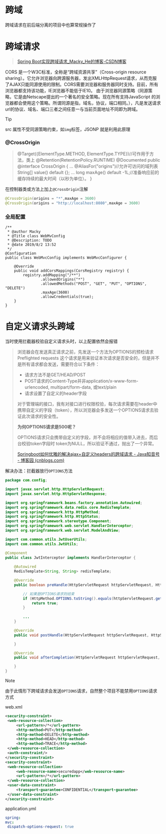 # 跨域

跨域请求在前后端分离的项目中也算常规操作了

# 跨域请求

> [Spring Boot实现跨域请求_Macky_He的博客-CSDN博客](https://blog.csdn.net/Macky_He/article/details/98199636)

CORS 是一个W3C标准，全称是“跨域资源共享”（Cross-origin resource sharing）。它允许浏览器向跨源服务器，发出XMLHttpRequest请求，从而克服了AJAX只能同源使用的限制。CORS需要浏览器和服务器同时支持。目前，所有浏览器都支持该功能，IE浏览器不能低于IE10。
    由于浏览器同源策略（同源策略，它是由Netscape提出的一个著名的安全策略。现在所有支持JavaScript 的浏览器都会使用这个策略。所谓同源是指，域名，协议，端口相同。），凡是发送请求url的协议、域名、端口三者之间任意一与当前页面地址不同即为跨域。

> [!TIP]
> src 属性不受同源策略约束，如`img`标签，JSONP 就是利用此原理

### @CrossOrigin

> @Target({ElementType.METHOD, ElementType.TYPE})//可作用于方法，类上
> @Retention(RetentionPolicy.RUNTIME)
> @Documented
> public @interface CrossOrigin {
> 	...
>     @AliasFor("origins")//允许可访问的域列表
>     String[] value() default {};
> 	...
>     long maxAge() default -1L;//准备响应前的缓存持续的最大时间（以秒为单位）。
> }

在控制器类或方法上加上`@CrossOrigin`注解

```java
@CrossOrigin(origins = "*",maxAge = 3600)
@CrossOrigin(origins = "http://localhost:8080",maxAge = 3600)
```

### 全局配置

```
/**
 * @author Macky
 * @Title class WebMvConfig
 * @Description: TODO
 * @date 2019/8/2 13:52
 */
@Configuration
public class WebMvcConfig implements WebMvcConfigurer {

    @Override
    public void addCorsMappings(CorsRegistry registry) {
        registry.addMapping("/**")
                .allowedOrigins("*")
                .allowedMethods("POST", "GET", "PUT", "OPTIONS", "DELETE")
                .maxAge(3600)
                .allowCredentials(true);
    }
}
```

# 自定义请求头跨域

当时使用拦截器校验自定义请求头时，以上配置依然会报错

> 浏览器会在发送真正请求之前，先发送一个方法为OPTIONS的预检请求 Preflighted requests 这个请求是用来验证本次请求是否安全的，但是并不是所有请求都会发送，需要符合以下条件：
>
> - 请求方法不是GET/HEAD/POST
> - POST请求的Content-Type并非application/x-www-form-urlencoded, multipart/form-data, 或text/plain
> - 请求设置了自定义的header字段
>
> 对于管理端的接口，我有对接口进行权限校验，每次请求需要在header中携带自定义的字段（token），所以浏览器会多发送一个OPTIONS请求去验证此次请求的安全性。
>
> **为何OPTIONS请求是500呢？**
>
> OPTIONS请求只会携带自定义的字段，并不会将相应的值带入进去，而后台校验token字段时 token为NULL，所以验证不通过，抛出了一个异常。
>
> [Springboot如何优雅的解决ajax+自定义headers的跨域请求 - Java知音号 - 博客园 (cnblogs.com)](https://www.cnblogs.com/javazhiyin/p/10935576.html)

解决办法：拦截器放行`OPTIONS`方法

```java
package com.config;

import javax.servlet.http.HttpServletRequest;
import javax.servlet.http.HttpServletResponse;

import org.springframework.beans.factory.annotation.Autowired;
import org.springframework.data.redis.core.RedisTemplate;
import org.springframework.http.HttpMethod;
import org.springframework.http.HttpStatus;
import org.springframework.stereotype.Component;
import org.springframework.web.servlet.HandlerInterceptor;
import org.springframework.web.servlet.ModelAndView;

import com.common.utils.JwtUserUtils;
import com.common.utils.JwtUtils;

@Component
public class JwtInterceptor implements HandlerInterceptor {
	
	@Autowired
	RedisTemplate<String, String> redisTemplate;

    @Override
    public boolean preHandle(HttpServletRequest httpServletRequest, HttpServletResponse httpServletResponse, Object o) throws Exception {

        // 如果是OPTIONS请求则结束
        if (HttpMethod.OPTIONS.toString().equals(httpServletRequest.getMethod())) {
            return true;
        }
    	
		...
    }

    @Override
    public void postHandle(HttpServletRequest httpServletRequest, HttpServletResponse httpServletResponse, Object o, ModelAndView modelAndView) {

    }

    @Override
    public void afterCompletion(HttpServletRequest httpServletRequest, HttpServletResponse httpServletResponse, Object o, Exception e) {

    }
}
```

> [!NOTE]
>
> 由于此情形下跨域请求会发送`OPTIONS`请求，自然整个项目不能禁用`OPTIONS`请求方式
>
> web.xml
>
> ```xml
> <security-constraint>
>  <web-resource-collection>
>      <url-pattern>/*</url-pattern>
>      <http-method>PUT</http-method>
>      <http-method>DELETE</http-method>
>      <http-method>HEAD</http-method>
>      <http-method>TRACE</http-method>
>  </web-resource-collection>
>  <auth-constraint/>
> </security-constraint>
> <security-constraint>
>  <web-resource-collection>
>      <web-resource-name>securedapp</web-resource-name>
>      <url-pattern>/*</url-pattern>
>  </web-resource-collection>
>  <user-data-constraint>
>      <transport-guarantee>CONFIDENTIAL</transport-guarantee>
>  </user-data-constraint>
> </security-constraint>
> ```
>
> application.yml
>
> ```yml
> spring:
> mvc:
>  dispatch-options-request: true 
> ```
>
> 